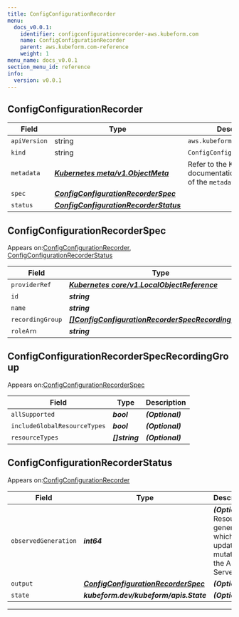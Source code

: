 ```yaml
---
title: ConfigConfigurationRecorder
menu:
  docs_v0.0.1:
    identifier: configconfigurationrecorder-aws.kubeform.com
    name: ConfigConfigurationRecorder
    parent: aws.kubeform.com-reference
    weight: 1
menu_name: docs_v0.0.1
section_menu_id: reference
info:
  version: v0.0.1
---
```


## ConfigConfigurationRecorder
| Field | Type | Description |
| ------ | ----- | ----------- |
| `apiVersion` | string | `aws.kubeform.com/v1alpha1` |
|    `kind` | string | `ConfigConfigurationRecorder` |
| `metadata` | ***[Kubernetes meta/v1.ObjectMeta](https://kubernetes.io/docs/reference/generated/kubernetes-api/v1.13/#objectmeta-v1-meta)***|Refer to the Kubernetes API documentation for the fields of the `metadata` field.|
| `spec` | ***[ConfigConfigurationRecorderSpec](#configconfigurationrecorderspec)***||
| `status` | ***[ConfigConfigurationRecorderStatus](#configconfigurationrecorderstatus)***||
## ConfigConfigurationRecorderSpec

Appears on:[ConfigConfigurationRecorder](#configconfigurationrecorder), [ConfigConfigurationRecorderStatus](#configconfigurationrecorderstatus)

| Field | Type | Description |
| ------ | ----- | ----------- |
| `providerRef` | ***[Kubernetes core/v1.LocalObjectReference](https://kubernetes.io/docs/reference/generated/kubernetes-api/v1.13/#localobjectreference-v1-core)***||
| `id` | ***string***||
| `name` | ***string***| ***(Optional)*** |
| `recordingGroup` | ***[[]ConfigConfigurationRecorderSpecRecordingGroup](#configconfigurationrecorderspecrecordinggroup)***| ***(Optional)*** |
| `roleArn` | ***string***||
## ConfigConfigurationRecorderSpecRecordingGroup

Appears on:[ConfigConfigurationRecorderSpec](#configconfigurationrecorderspec)

| Field | Type | Description |
| ------ | ----- | ----------- |
| `allSupported` | ***bool***| ***(Optional)*** |
| `includeGlobalResourceTypes` | ***bool***| ***(Optional)*** |
| `resourceTypes` | ***[]string***| ***(Optional)*** |
## ConfigConfigurationRecorderStatus

Appears on:[ConfigConfigurationRecorder](#configconfigurationrecorder)

| Field | Type | Description |
| ------ | ----- | ----------- |
| `observedGeneration` | ***int64***| ***(Optional)*** Resource generation, which is updated on mutation by the API Server.|
| `output` | ***[ConfigConfigurationRecorderSpec](#configconfigurationrecorderspec)***| ***(Optional)*** |
| `state` | ***kubeform.dev/kubeform/apis.State***| ***(Optional)*** |
---
